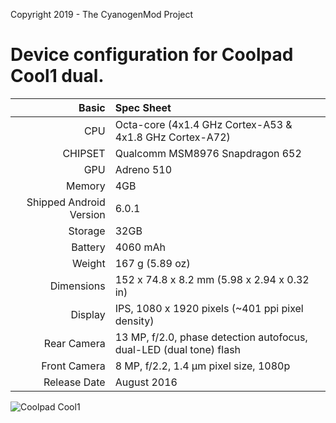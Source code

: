Copyright 2019 - The CyanogenMod Project

Device configuration for Coolpad Cool1 dual.
=======================================================

Basic   | Spec Sheet
-------:|:-------------------------------------------------------------------------
CPU     | Octa-core (4x1.4 GHz Cortex-A53 & 4x1.8 GHz Cortex-A72)
CHIPSET | Qualcomm MSM8976 Snapdragon 652
GPU     | Adreno 510
Memory  | 4GB
Shipped Android Version | 6.0.1
Storage | 32GB
Battery | 4060 mAh
Weight | 167 g (5.89 oz)
Dimensions | 152 x 74.8 x 8.2 mm (5.98 x 2.94 x 0.32 in)
Display | IPS, 1080 x 1920 pixels (~401 ppi pixel density)
Rear Camera  | 13 MP, f/2.0, phase detection autofocus, dual-LED (dual tone) flash
Front Camera | 8 MP, f/2.2, 1.4 µm pixel size, 1080p
Release Date | August 2016

![Coolpad Cool1](https://cdn2.gsmarena.com/vv/bigpic/leeco-cool1-dual.jpg "Coolpad Cool1")
